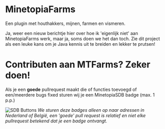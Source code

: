 # MinetopiaFarms
Een plugin met houthakkers, mijnen, farmen en vismeren.

Ja, weer een nieuw berichtje hier over hoe ik 'eigenlijk niet' aan MinetopiaFarms werk, maar ja, soms doen we het dan toch. Zie dit project als een leuke kans om je Java kennis uit te breiden en lekker te prutsen!

Contributen aan MTFarms? Zeker doen!
======
Als je een **goede** pullrequest maakt die of functies toevoegd of een/meerdere bugs fixed sturen wij je een MinetopiaSDB badge (max. 1 p.p.)

![SDB Buttons](https://cdn.discordapp.com/attachments/389835875082698752/547393942329753600/IMG_20190219_132501.png?size=128)
*We sturen deze badges alleen op naar adressen in Nederland of België, een 'goede' pull request is relatief en niet elke pullrequest betekend dat je een badge ontvangt.*